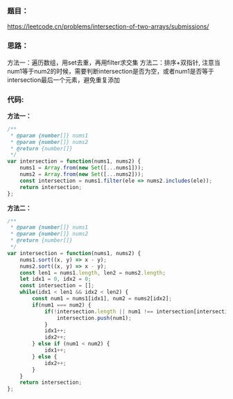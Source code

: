 ### **题目：**
https://leetcode.cn/problems/intersection-of-two-arrays/submissions/


### **思路：** 
方法一：遍历数组，用set去重，再用filter求交集
方法二：排序+双指针, 注意当num1等于num2的时候，需要判断intersection是否为空，或者num1是否等于intersection最后一个元素，避免重复添加


### **代码:**
**方法一：**
```js
/**
 * @param {number[]} nums1
 * @param {number[]} nums2
 * @return {number[]}
 */
var intersection = function(nums1, nums2) {
    nums1 = Array.from(new Set([...nums1]));
    nums2 = Array.from(new Set([...nums2]));
    const intersection = nums1.filter(ele => nums2.includes(ele));
    return intersection;
};

```
**方法二：**
```js
/**
 * @param {number[]} nums1
 * @param {number[]} nums2
 * @return {number[]}
 */
var intersection = function(nums1, nums2) {
    nums1.sort((x, y) => x - y);
    nums2.sort((x, y) => x - y);
    const len1 = nums1.length, len2 = nums2.length;
    let idx1 = 0, idx2 = 0;
    const intersection = [];
    while(idx1 < len1 && idx2 < len2) {
        const num1 = nums1[idx1], num2 = nums2[idx2];
        if(num1 === num2) {
            if(!intersection.length || num1 !== intersection[intersection.length - 1]) {
                intersection.push(num1);
            }
            idx1++;
            idx2++;
        } else if (num1 < num2) {
            idx1++;
        } else {
            idx2++;
        }
    }
    return intersection;
};
```